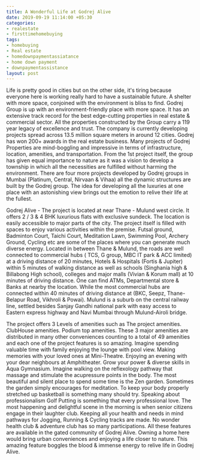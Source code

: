 ```yaml
---
title: A Wonderful Life at Godrej Alive
date: 2019-09-19 11:14:00 +05:30
categories:
- realestate
- firsttimehomebuying
tags:
- homebuying
- Real estate
- homedownpaymentassiatance
- home down payment
- downpaymentassistance
layout: post
---
```


Life is pretty good in cities but on the other side, it's tiring because everyone here is working really hard to have a sustainable future. A shelter with more space, conjoined with the environment is bliss to find. Godrej Group is up with an environment-friendly place with more space. It has an extensive track record for the best edge-cutting properties in real estate & commercial sector. All the properties constructed by the Group carry a 119 year legacy of excellence and trust. The company is currently developing projects spread across 13.5 million square meters in around 12 cities. Godrej has won 200+ awards in the real estate business. Many projects of Godrej Properties are mind-boggling and impressive in terms of infrastructure, location, amenities, and transportation. From the 1st project itself, the group has given equal importance to nature as it was a vision to develop a township in which all the necessities are fulfilled without harming the environment. There are four more projects developed by Godrej groups in Mumbai (Platinum, Central, Nirvaan & Vihaa) all the dynamic structures are built by the Godrej group. The idea for developing all the luxuries at one place with an astonishing view brings out the emotion to relive their life at the fullest. 

Godrej Alive - The project is located at near Thane - Mulund west circle. It offers 2 / 3 & 4 BHK luxurious flats with exclusive sundeck. The location is easily accessible to major parts of the city. The project itself is filled with spaces to enjoy various activities within the premise. Futsal ground, Badminton Court, Taichi Court, Meditation Lawn, Swimming Pool, Archery Ground, Cycling etc are some of the places where you can generate much diverse energy. Located in between Thane & Mulund, the roads are well connected to commercial hubs ( TCS, G group, MBC IT park & ACC limited) at a driving distance of 20 minutes, Hotels & Hospitals (Fortis & Jupiter) within 5 minutes of walking distance as well as schools (Singhania high & Billabong High school), colleges and major malls (Vivian & Korum mall) at 10 minutes of driving distance. One can find ATMs, Departmental store & Banks at nearby the location. While the most commercial hubs are connected within 40 minutes of driving distance at (BKC, Seepz, Thane-Belapur Road, Vikhroli & Powai). Mulund is a suburb on the central railway line, settled besides Sanjay Gandhi national park with easy access to Eastern express highway and Navi Mumbai through Mulund-Airoli bridge. 

The project offers 3 Levels of amenities such as 
The project amenities.
ClubHouse amenities.
Podium top amenities.
These 3 major amenities are distributed in many other conveniences counting to a total of 49 amenities and each one of the project features is so amazing. Imagine spending valuable time with family enjoying the lounge with pool view.
Making memories with your loved ones at Mini-Theatre. Enjoying an evening with your dear neighbours at Amphitheater. Grow your power & diverse skills in Aqua Gymnasium. Imagine walking on the reflexology pathway that massage and stimulate the acupressure points in the body. The most beautiful and silent place to spend some time is the Zen garden. Sometimes the garden simply encourages for meditation. To keep your body properly stretched up basketball is something many should try. Speaking about professionalism Golf Putting is something that every professional love. The most happening and delightful scene in the morning is when senior citizens engage in their laughter club. Keeping all your health and needs in mind pathways for Jogging, Running & Cycling tracks are made. No wonder health club & adventure club has so many participations. All these features are available in the gated community of Godrej Alive. Owning a home here would bring urban conveniences and enjoying a life closer to nature. This amazing feature boggles the blood & immense energy to relive life in Godrej Alive. 
